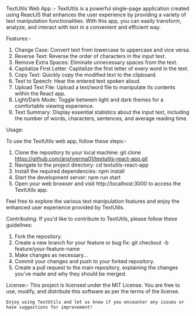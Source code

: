 TextUtils Web App :-
TextUtils is a powerful single-page application created using ReactJS that enhances the user experience by providing a variety of text manipulation functionalities. With this app, you can easily transform, analyze, and interact with text in a convenient and efficient way.

Features:-
1. Change Case: Convert text from lowercase to uppercase and vice versa.
2. Reverse Text: Reverse the order of characters in the input text.
3. Remove Extra Spaces: Eliminate unnecessary spaces from the text.
4. Capitalize First Letter: Capitalize the first letter of every word in the text.
5. Copy Text: Quickly copy the modified text to the clipboard.
6. Text to Speech: Hear the entered text spoken aloud.
7. Upload Text File: Upload a text/word file to manipulate its contents within the React app.
8. Light/Dark Mode: Toggle between light and dark themes for a comfortable viewing experience.
9. Text Summary: Display essential statistics about the input text, including the number of words, characters, sentences, and average reading time.

Usage:

To use the TextUtils web app, follow these steps:-
1. Clone the repository to your local machine:
    git clone https://github.com/anshverma01/textutils-react-app.git
2. Navigate to the project directory:
    cd textutils-react-app
3. Install the required dependencies:
    npm install
4. Start the development server:
    npm run start
5. Open your web browser and visit http://localhost:3000 to access the TextUtils app.

Feel free to explore the various text manipulation features and enjoy the enhanced user experience provided by TextUtils.

Contributing:
If you'd like to contribute to TextUtils, please follow these guidelines:

1. Fork the repository.
2. Create a new branch for your feature or bug fix:
    git checkout -b feature/your-feature-name
3. Make changes as necessary...
4. Commit your changes and push to your forked repository.
5. Create a pull request to the main repository, explaining the changes you've made and why they should be merged.

License:-
    This project is licensed under the MIT License. You are free to use, modify, and distribute this software as per the terms of the license.

    Enjoy using TextUtils and let us know if you encounter any issues or have suggestions for improvement!
